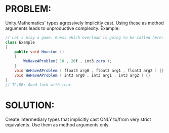 # PROBLEM:
Unity.Mathematics' types agressively implicitly cast. Using these as method arguments leads to unproductive complexity.
Example:
```C#
// Let's play a game. Guess which overload is going to be called here:
class Example
{
    public void Houston ()
    {
        WeHaveAProblem( 10 , 20f , int3.zero );
    }
    void WeHaveAProblem ( float3 arg0 , float3 arg1 , float3 arg2 ) {}
    void WeHaveAProblem ( int3 arg0 , int3 arg1 , int3 arg2 ) {}
}
// TL;DR: Good luck with that.
```

# SOLUTION:
Create intermediary types that implicitly cast ONLY to/from very strict equivalents. Use them as method arguments only.
